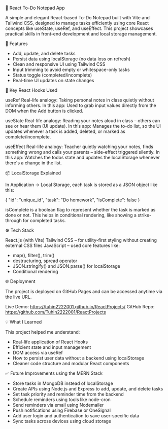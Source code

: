 
📝 React To-Do Notepad App

A simple and elegant React-based To-Do Notepad built with Vite and Tailwind CSS, designed to manage tasks efficiently using core React concepts like useState, useRef, and useEffect. This project showcases practical skills in front-end development and local storage management.

🚀 Features

* Add, update, and delete tasks
* Persist data using localStorage (no data loss on refresh)
* Clean and responsive UI using Tailwind CSS
* Input trimming to avoid empty or whitespace-only tasks
* Status toggle (completed/incomplete)
* Real-time UI updates on state changes

🧠 Key React Hooks Used

useRef
Real-life analogy: Taking personal notes in class quietly without informing others.
In this app: Used to grab input values directly from the DOM when the Add button is clicked.

useState
Real-life analogy: Reading your notes aloud in class – others can see or hear them (UI update).
In this app: Manages the to-do list, so the UI updates whenever a task is added, deleted, or marked as complete/incomplete.

useEffect
Real-life analogy: Teacher quietly watching your notes, finds something wrong and calls your parents – side-effect triggered silently.
In this app: Watches the todos state and updates the localStorage whenever there's a change in the list.

📦 LocalStorage Explained

In Application → Local Storage, each task is stored as a JSON object like this:

{
"id": "unique\_id",
"task": "Do homework",
"isComplete": false
}

isComplete is a boolean flag to represent whether the task is marked as done or not. This helps in conditional rendering, like showing a strike-through for completed tasks.

⚙️ Tech Stack

React.js (with Vite)
Tailwind CSS – for utility-first styling without creating external CSS files
JavaScript – used core features like:

* map(), filter(), trim()
* destructuring, spread operator
* JSON.stringify() and JSON.parse() for localStorage
* Conditional rendering

🌐 Deployment

The project is deployed on GitHub Pages and can be accessed anytime via the live URL.

Live Demo: https://tuhin2222001.github.io/ReactProjects/
GitHub Repo: https://github.com/Tuhin2222001/ReactProjects

💡 What I Learned

This project helped me understand:

* Real-life application of React Hooks
* Efficient state and input management
* DOM access via useRef
* How to persist user data without a backend using localStorage
* Cleaner code structure and modular React components


✅ Future Improvements using the MERN Stack

* Store tasks in MongoDB instead of localStorage
* Create APIs using Node.js and Express to add, update, and delete tasks
* Set task priority and reminder time from the backend
* Schedule reminders using tools like node-cron
* Send reminders via email using Nodemailer
* Push notifications using Firebase or OneSignal
* Add user login and authentication to save user-specific data
* Sync tasks across devices using cloud storage
